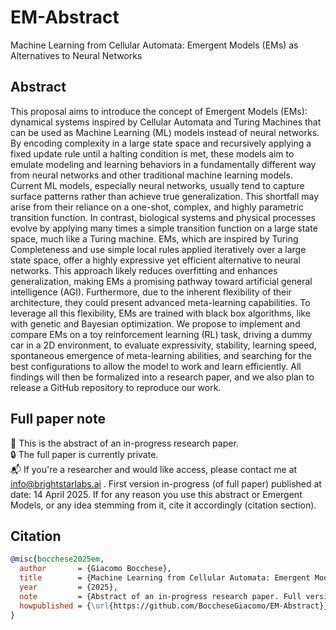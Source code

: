 # EM-Abstract
Machine Learning from Cellular Automata: Emergent Models (EMs) as Alternatives to Neural Networks

## Abstract
This proposal aims to introduce the concept of Emergent Models (EMs): dynamical systems inspired by Cellular Automata and Turing Machines that can be used as Machine Learning (ML) models instead of neural networks. By encoding complexity in a large state space and recursively applying a fixed update rule until a halting condition is met, these models aim to emulate modeling and learning behaviors in a fundamentally different way from neural networks and other traditional machine learning models. Current ML models, especially neural networks, usually tend to capture surface patterns rather than achieve true generalization. This shortfall may arise from their reliance on a one-shot, complex, and highly parametric transition function. In contrast, biological systems and physical processes evolve by applying many times a simple transition function on a large state space, much like a Turing machine. EMs, which are inspired by Turing Completeness and use simple local rules applied iteratively over a large state space, offer a highly expressive yet efficient alternative to neural networks. This approach likely reduces overfitting and enhances generalization, making EMs a promising pathway toward artificial general intelligence (AGI). Furthermore, due to the inherent flexibility of their architecture, they could present advanced meta-learning capabilities. To leverage all this flexibility, EMs are trained with black box algorithms, like with genetic and Bayesian optimization. We propose to implement and compare EMs on a toy reinforcement learning (RL) task, driving a dummy car in a 2D environment, to evaluate expressivity, stability, learning speed, spontaneous emergence of meta-learning abilities, and searching for the best configurations to allow the model to work and learn efficiently. All findings will then be formalized into a research paper, and we also plan to release a GitHub repository to reproduce our work.

## Full paper note
📄 This is the abstract of an in-progress research paper.  
🔒 The full paper is currently private.  
📬 If you're a researcher and would like access, please contact me at info@brightstarlabs.ai .
First version in-progress (of full paper) published at date: 14 April 2025.
If for any reason you use this abstract or Emergent Models, or any idea stemming from it, cite it accordingly (citation section).

## Citation
```bibtex
@misc{bocchese2025em,
  author       = {Giacomo Bocchese},
  title        = {Machine Learning from Cellular Automata: Emergent Models (EMs) as Alternatives to Neural Networks},
  year         = {2025},
  note         = {Abstract of an in-progress research paper. Full version available upon request. Published April 14, 2025.},
  howpublished = {\url{https://github.com/BoccheseGiacomo/EM-Abstract}},
}
```
